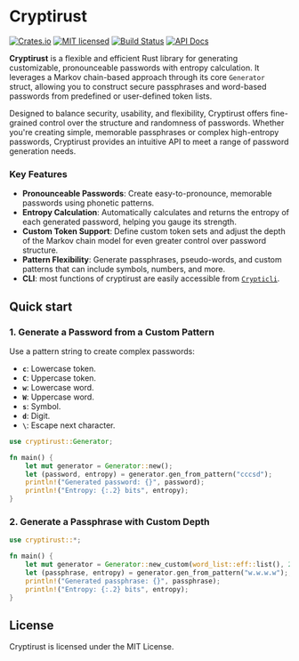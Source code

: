 # Cryptirust
[![Crates.io][crates-badge]][crates-url]
[![MIT licensed][mit-badge]][mit-url]
[![Build Status][ci-badge]][ci-url]
[![API Docs][docs-badge]][docs-url]

[crates-badge]: https://img.shields.io/crates/v/cryptirust.svg
[crates-url]: https://crates.io/crates/cryptirust
[mit-badge]: https://img.shields.io/badge/license-MIT-blue.svg
[mit-url]: https://github.com/francescoalemanno/cryptirust/blob/master/LICENSE
[ci-badge]: https://github.com/francescoalemanno/cryptirust/actions/workflows/rust.yml/badge.svg?branch=master
[ci-url]: https://github.com/francescoalemanno/cryptirust/actions/workflows/rust.yml
[docs-badge]: https://img.shields.io/badge/API-Docs-blue
[docs-url]: https://docs.rs/cryptirust/latest/cryptirust

<!-- cargo-sync-readme start -->

**Cryptirust** is a flexible and efficient Rust library for generating customizable, pronounceable passwords with entropy calculation. It leverages a Markov chain-based approach through its core `Generator` struct, allowing you to construct secure passphrases and word-based passwords from predefined or user-defined token lists.

Designed to balance security, usability, and flexibility, Cryptirust offers fine-grained control over the structure and randomness of passwords. Whether you're creating simple, memorable passphrases or complex high-entropy passwords, Cryptirust provides an intuitive API to meet a range of password generation needs.

### Key Features

- **Pronounceable Passwords**: Create easy-to-pronounce, memorable passwords using phonetic patterns.
- **Entropy Calculation**: Automatically calculates and returns the entropy of each generated password, helping you gauge its strength.
- **Custom Token Support**: Define custom token sets and adjust the depth of the Markov chain model for even greater control over password structure.
- **Pattern Flexibility**: Generate passphrases, pseudo-words, and custom patterns that can include symbols, numbers, and more.
- **CLI**: most functions of cryptirust are easily accessible from [`Crypticli`](../crypticli/index.html).

## Quick start

### 1. Generate a Password from a Custom Pattern

Use a pattern string to create complex passwords:

- **`c`**: Lowercase token.
- **`C`**: Uppercase token.
- **`w`**: Lowercase word.
- **`W`**: Uppercase word.
- **`s`**: Symbol.
- **`d`**: Digit.
- **`\`**: Escape next character.

```rust
use cryptirust::Generator;

fn main() {
    let mut generator = Generator::new();
    let (password, entropy) = generator.gen_from_pattern("cccsd");
    println!("Generated password: {}", password);
    println!("Entropy: {:.2} bits", entropy);
}
```

### 2. Generate a Passphrase with Custom Depth

```rust
use cryptirust::*;

fn main() {
    let mut generator = Generator::new_custom(word_list::eff::list(), 2).unwrap();
    let (passphrase, entropy) = generator.gen_from_pattern("w.w.w.w");;
    println!("Generated passphrase: {}", passphrase);
    println!("Entropy: {:.2} bits", entropy);
}
```

## License

Cryptirust is licensed under the MIT License.


<!-- cargo-sync-readme end -->
